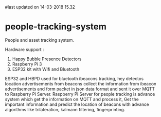 #last updated on 14-03-2018 15.32
# people-tracking-system
People and asset tracking system.
 
Hardware support : 
   1. Happy Bubble Presence Detectors 
   2. Raspberry Pi 3
   3. ESP32 kit with Wifi and Bluetooth
   
ESP32 and HBPD used for bluetooth ibeacons tracking, hey detectos location advertisements from beacons
collect the information from ibeacon advertisements and form packet in json data format and sent it over MQTT to 
Raspberry Pi Server.
Raspberry Pi Server for people tracking is advance system which get the information on MQTT and process it, 
Get the important information and predict the location of beacons with advance algorithms like trilateration, 
kalmann filtering, fingerprinting.   

